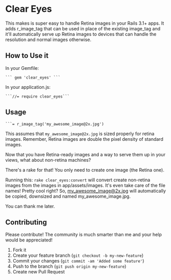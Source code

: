 # Clear Eyes

This makes is super easy to handle Retina images in your Rails 3.1+ apps. It adds r_image_tag that can be used in place of the existing image_tag and it'll automatically serve up Retina images to devices that can handle the resolution and normal images otherwise.

## How to Use it

In your Gemfile:

    ``` gem 'clear_eyes' ```

In your application.js:

    ```//= require clear_eyes```

## Usage
    ```= r_image_tag('my_awesome_image@2x.jpg')

This assumes that ```my_awesome_image@2x.jpg``` is sized properly for retina images. Remember, Retina images are double the pixel density of standard images.

Now that you have Retina-ready images and a way to serve them up in your views, what about non-retina machines?

There's a rake for that! You only need to create one image (the Retina one).

Running this: ```rake clear_eyes:convert``` will convert create non-retina images from the images in app/assets/images. It's even take care of the file names! Pretty cool right? So, my_awesome_image@2x.jpg will automatically be copied, downsized and named my_awesome_image.jpg.

You can thank me later.

## Contributing

Please contribute! The community is much smarter than me and your help would be appreciated!

1. Fork it
2. Create your feature branch (`git checkout -b my-new-feature`)
3. Commit your changes (`git commit -am 'Added some feature'`)
4. Push to the branch (`git push origin my-new-feature`)
5. Create new Pull Request
